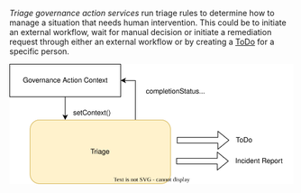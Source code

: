 <!-- SPDX-License-Identifier: CC-BY-4.0 -->
<!-- Copyright Contributors to the Egeria project. -->

*Triage governance action services* run triage rules to determine how to manage a situation that needs human intervention. This could be to initiate an external workflow, wait for manual decision or initiate a remediation request through either an external workflow or by creating a [ToDo](/concepts/to-do) for a specific person.

![Function of the triage governance action service](/frameworks/ogf/triage-governance-action-service.svg)



